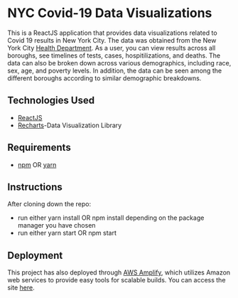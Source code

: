 # NYC Covid-19 Data Visualizations

This is a ReactJS application that provides data visualizations related to Covid 19 results in
New York City. The data was obtained from the New York City [Health Department](https://github.com/nychealth/coronavirus-data).
As a user, you can view results across all boroughs, see timelines of tests, cases, hospitilizations, and deaths.
The data can also be broken down across various demographics, including race, sex, age, and poverty levels.
In addition, the data can be seen among the different boroughs according to similar demographic breakdowns.


## Technologies Used
* [ReactJS](https://reactjs.org/)
* [Recharts](https://recharts.org/en-US/)-Data Visualization Library

## Requirements
*  [npm](https://www.npmjs.com/) OR [yarn](https://yarnpkg.com/)


## Instructions
After cloning down the repo:
* run either yarn install OR npm install depending on the package manager you have chosen
* run either yarn start OR npm start


## Deployment
This project has also deployed through [AWS Amplify](https://aws.amazon.com/amplify/), 
which utilizes Amazon web services to provide easy tools for scalable builds. 
You can access the site [here](https://master.d2cxsg3bwiaih3.amplifyapp.com/home).

